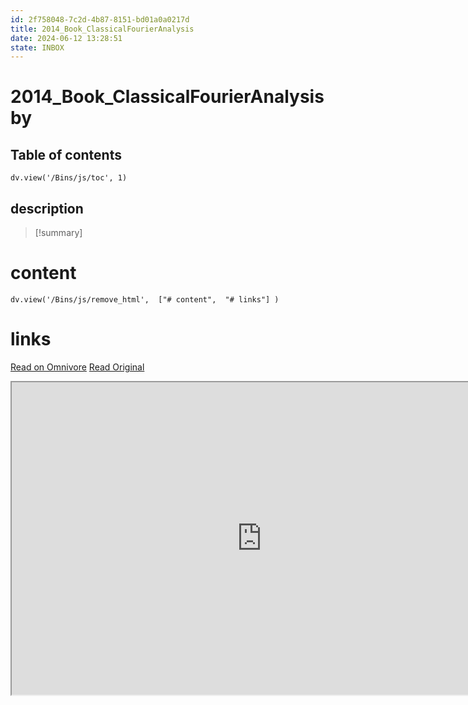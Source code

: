 ```yaml
---
id: 2f758048-7c2d-4b87-8151-bd01a0a0217d
title: 2014_Book_ClassicalFourierAnalysis
date: 2024-06-12 13:28:51
state: INBOX
---
```


# 2014_Book_ClassicalFourierAnalysis by 
## Table of contents
```dataviewjs 
dv.view('/Bins/js/toc', 1) 
```


## description
>[!summary] 
> 


# content
```dataviewjs 
dv.view('/Bins/js/remove_html',  ["# content",  "# links"] ) 
```




# links
[Read on Omnivore](https://omnivore.app/me/u-0-f-4-dd-6-cd-7-ac-0-4916-bd-48-6-d-1-d-01-d-01-c-08-2014-book-1900bfe4545)
[Read Original](https://omnivore.app/attachments/u/0f4dd6cd-7ac0-4916-bd48-6d1d01d01c08/2014_Book_ClassicalFourierAnalysis.pdf)

<iframe src="https://omnivore.app/attachments/u/0f4dd6cd-7ac0-4916-bd48-6d1d01d01c08/2014_Book_ClassicalFourierAnalysis.pdf"  width="800" height="500"></iframe>
